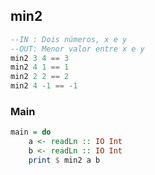 ## min2
```hs
--IN : Dois números, x e y
--OUT: Menor valor entre x e y
min2 3 4 == 3
min2 4 1 == 1
min2 2 2 == 2
min2 4 -1 == -1
```

<!--MAIN_BEGIN-->
### Main
```hs
main = do
    a <- readLn :: IO Int
    b <- readLn :: IO Int
    print $ min2 a b

```
<!--MAIN_END-->